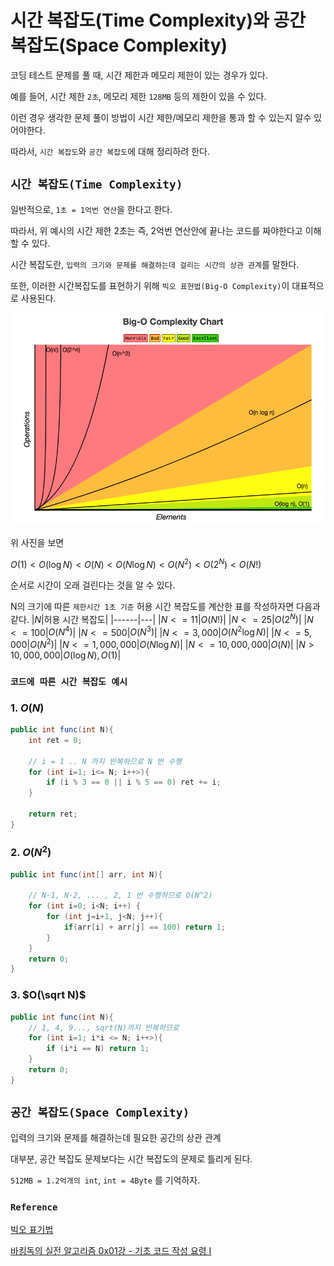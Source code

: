 # 시간 복잡도(Time Complexity)와 공간 복잡도(Space Complexity)

코딩 테스트 문제를 풀 때, 시간 제한과 메모리 제한이 있는 경우가 있다.

예를 들어, 시간 제한 `2초`, 메모리 제한 `128MB` 등의 제한이 있을 수 있다.

이런 경우 생각한 문제 풀이 방법이 시간 제한/메모리 제한을 통과 할 수 있는지 알수 있어야한다.

따라서, `시간 복잡도`와 `공간 복잡도`에 대해 정리하려 한다.

## `시간 복잡도(Time Complexity)`
일반적으로, `1초 = 1억번 연산`을 한다고 한다.

따라서, 위 예시의 시간 제한 2초는 즉, 2억번 연산안에 끝나는 코드를 짜야한다고 이해할 수 있다.

시간 복잡도란, `입력의 크기와 문제를 해결하는데 걸리는 시간의 상관 관계`를 말한다.

또한, 이러한 시간복잡도를 표현하기 위해 `빅오 표현법(Big-O Complexity)`이 대표적으로 사용된다.

![Big-O](../images/Big-O.png)

위 사진을 보면 

$O(1) < O(\log N) < O(N) < O(N\log N) < O(N^2) < O(2^N) <O(N!)$ 

순서로 시간이 오래 걸린다는 것을 알 수 있다.

N의 크기에 따른 `제한시간 1초 기준` 허용 시간 복잡도를 계산한 표를 작성하자면 다음과 같다.
|$N$|허용 시간 복잡도|
|------|---|
|$N <= 11$|$O(N!)$|
|$N <= 25$|$O(2^N)$|
|$N <= 100$|$O(N^4)$|
|$N <= 500$|$O(N^3)$|
|$N <= 3,000$|$O(N^2\log N)$|
|$N <= 5,000$|$O(N^2)$|
|$N <= 1,000,000$|$O(N\log N)$|
|$N <= 10,000,000$|$O(N)$|
|$N > 10,000,000$|$O(\log N), O(1)$|

### `코드에 따른 시간 복잡도 예시`
### 1. $O(N)$
```java
public int func(int N){
    int ret = 0;

    // i = 1 .. N 까지 반복하므로 N 번 수행
    for (int i=1; i<= N; i++>){
        if (i % 3 == 0 || i % 5 == 0) ret += i;
    }

    return ret;
}
```

### 2. $O(N^2)$
``` java
public int func(int[] arr, int N){

    // N-1, N-2, ... , 2, 1 번 수행하므로 O(N^2)
    for (int i=0; i<N; i++) {
        for (int j=i+1, j<N; j++){
            if(arr[i] + arr[j] == 100) return 1;
        }
    }
    return 0;
}
```

### 3. $O(\sqrt N)$
```java
public int func(int N){
    // 1, 4, 9..., sqrt(N)까지 반복하므로
    for (int i=1; i*i <= N; i++>){
        if (i*i == N) return 1;
    }
    return 0;
}
```


## `공간 복잡도(Space Complexity)`
입력의 크기와 문제를 해결하는데 필요한 공간의 상관 관계

대부분, 공간 복잡도 문제보다는 시간 복잡도의 문제로 틀리게 된다.

`512MB = 1.2억개의 int`, `int = 4Byte` 를 기억하자.

### `Reference`
[빅오 표기법](https://www.bigocheatsheet.com)

[바킹독의 실전 알고리즘 0x01강 - 기초 코드 작성 요령 I](https://blog.encrypted.gg/724)
